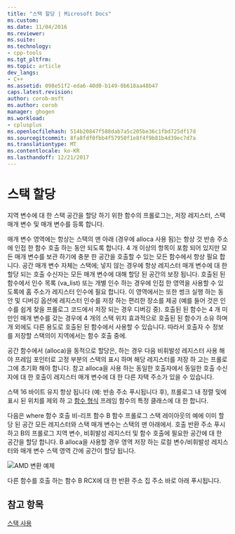 ```yaml
---
title: "스택 할당 | Microsoft Docs"
ms.custom: 
ms.date: 11/04/2016
ms.reviewer: 
ms.suite: 
ms.technology:
- cpp-tools
ms.tgt_pltfrm: 
ms.topic: article
dev_langs:
- C++
ms.assetid: 098e51f2-eda6-40d0-b149-0b618aa48b47
caps.latest.revision: 
author: corob-msft
ms.author: corob
manager: ghogen
ms.workload:
- cplusplus
ms.openlocfilehash: 514b20847f588dab7a5c205be36c1fbd725df17d
ms.sourcegitcommit: 8fa8fdf0fbb4f57950f1e8f4f9b81b4d39ec7d7a
ms.translationtype: MT
ms.contentlocale: ko-KR
ms.lasthandoff: 12/21/2017
---
```

# <a name="stack-allocation"></a>스택 할당
지역 변수에 대 한 스택 공간을 할당 하기 위한 함수의 프롤로그는, 저장 레지스터, 스택 매개 변수 및 매개 변수를 등록 합니다.  
  
 매개 변수 영역에는 항상는 스택의 맨 아래 (경우에 alloca 사용 됨)는 항상 것 반송 주소에 인접 한 함수 호출 하는 동안 되도록 합니다. 4 개 이상의 항목이 포함 되어 있지만 모든 매개 변수를 보관 하기에 충분 한 공간을 호출할 수 있는 모든 함수에서 항상 필요 합니다. 공간 매개 변수 자체는 스택에; 넣지 않는 경우에 항상 레지스터 매개 변수에 대 한 할당 되는 호출 수신자는 모든 매개 변수에 대해 할당 된 공간의 보장 됩니다. 호출된 된 함수에서 인수 목록 (va_list) 또는 개별 인수 하는 경우에 인접 한 영역을 사용할 수 있도록에 홈 주소가 레지스터 인수에 필요 합니다. 이 영역에서는 또한 썽크 실행 하는 동안 및 디버깅 옵션에 레지스터 인수를 저장 하는 편리한 장소를 제공 (예를 들어 것은 인수를 쉽게 찾을 프롤로그 코드에서 저장 되는 경우 디버깅 중). 호출된 된 함수는 4 개 미만인 매개 변수를 갖는 경우에 4 개의 스택 위치 효과적으로 호출된 된 함수가 소유 하며 개 외에도 다른 용도로 호출된 된 함수에서 사용할 수 있습니다.  따라서 호출자 수 정보를 저장할 스택의이 지역에서는 함수 호출 중에.  
  
 공간 함수에서 (alloca)을 동적으로 할당은, 하는 경우 다음 비휘발성 레지스터 사용 해야 프레임 포인터로 고정 부분의 스택의 표시 하며 해당 레지스터를 저장 하 고는 프롤로그에 초기화 해야 합니다. 참고 alloca을 사용 하는 동일한 호출자에서 동일한 호출 수신자에 대 한 호출이 레지스터 매개 변수에 대 한 다른 자택 주소가 있을 수 있습니다.  
  
 스택 16 바이트 유지 항상 됩니다 (예: 반송 주소 푸시됩니다 후), 프롤로그 내 정렬 및에 표시 된 위치를 제외 하 고 [함수 형식](../build/function-types.md) 프레임 함수의 특정 클래스에 대 한 합니다.  
  
 다음은 where 함수 호출 비-리프 함수 B 함수 프롤로그 스택 레이아웃의 예에 이미 할당 된 공간 모든 레지스터와 스택 매개 변수는 스택의 맨 아래에서. 호출 반환 주소 푸시하고 B의 프롤로그 지역 변수, 비휘발성 레지스터 및 함수 호출에 필요한 공간에 대 한 공간을 할당 합니다. B alloca을 사용할 경우 영역 저장 하는 로컬 변수/비휘발성 레지스터와 매개 변수 스택 영역 간에 공간이 할당 됩니다.  
  
 ![AMD 변환 예제](../build/media/vcamd_conv_ex_5.png "vcAmd_conv_ex_5")  
  
 다른 함수를 호출 하는 함수 B RCX에 대 한 반환 주소 집 주소 바로 아래 푸시됩니다.  
  
## <a name="see-also"></a>참고 항목  
 [스택 사용](../build/stack-usage.md)